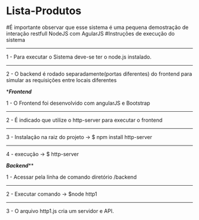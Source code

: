 # Lista-Produtos
#É importante observar que esse sistema é uma pequena demostração de interação restfull NodeJS com AgularJS
#Instruções de execução do sistema
******************************************

1 - Para executar o Sistema  deve-se ter o node.js instalado.
********************
2 - O backend é rodado separadamente(portas diferentes) do frontend para simular as requisições entre 
     locais diferentes

******************Frontend*****************

1 - O Frontend foi desenvolvido com angularJS e Bootstrap
************************
2 - É indicado que utilize o http-server para executar o frontend
********************
3 - Instalação na raiz do projeto -> $ npm install http-server
******************************
4 - execução -> $ http-server

*****************Backend*******************

1 - Acessar pela linha de comando diretório /backend
***********************
2 - Executar comando -> $node http1
***************************
3 - O arquivo http1.js cria um servidor e API.
